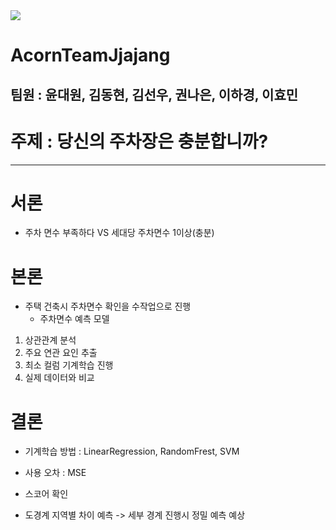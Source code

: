 <img src="https://img.shields.io/badge/AcornTeam 짜장-3178C6?style=flat&logo=Python&logoColor=white"/>
<h1>AcornTeamJjajang </h1>

## 팀원 : 윤대원, 김동현, 김선우, 권나은, 이하경, 이효민

<h1>주제 : 당신의 주차장은 충분합니까?</h1>

---

# 서론
- 주차 면수 부족하다 VS 세대당 주차면수 1이상(충분)

# 본론
- 주택 건축시 주차면수 확인을 수작업으로 진행
  - 주차면수 예측 모델 

1. 상관관계 분석
2. 주요 연관 요인 추출
3. 최소 컬럼 기계학습 진행
4. 실제 데이터와 비교

# 결론
- 기계학습 방법 : LinearRegression, RandomFrest, SVM
- 사용 오차 : MSE
- 스코어 확인

- 도경계 지역별 차이 예측 -> 세부 경계 진행시 정밀 예측 예상
